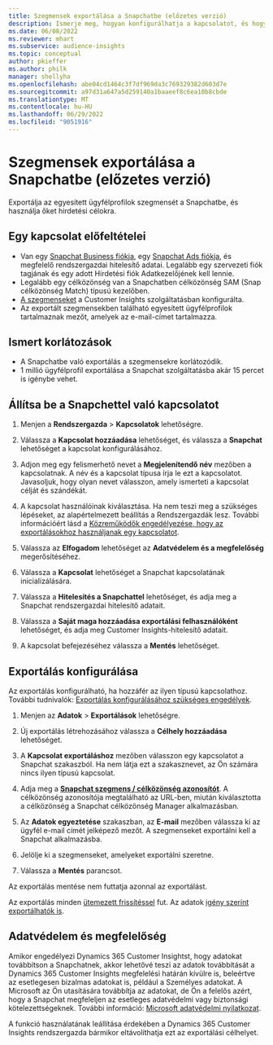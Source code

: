 ```yaml
---
title: Szegmensek exportálása a Snapchatbe (előzetes verzió)
description: Ismerje meg, hogyan konfigurálhatja a kapcsolatot, és hogyan exportálhatja a Snapchatbe.
ms.date: 06/08/2022
ms.reviewer: mhart
ms.subservice: audience-insights
ms.topic: conceptual
author: pkieffer
ms.author: philk
manager: shellyha
ms.openlocfilehash: abe04cd1464c3f7df969da3c769329382d603d7e
ms.sourcegitcommit: a97d31a647a5d259140a1baaeef8c6ea10b8cbde
ms.translationtype: MT
ms.contentlocale: hu-HU
ms.lasthandoff: 06/29/2022
ms.locfileid: "9051916"
---
```

# <a name="export-segments-to-snapchat-preview"></a>Szegmensek exportálása a Snapchatbe (előzetes verzió)

Exportálja az egyesített ügyfélprofilok szegmensét a Snapchatbe, és használja őket hirdetési célokra. 

## <a name="prerequisites-for-a-connection"></a>Egy kapcsolat előfeltételei

-   Van egy [Snapchat Business fiókja](https://business.snapchat.com/), egy [Snapchat Ads fiókja](https://ads.snapchat.com/), és megfelelő rendszergazdai hitelesítő adatai. Legalább egy szervezeti fiók tagjának és egy adott Hirdetési fiók Adatkezelőjének kell lennie. 
-   Legalább egy célközönség van a Snapchatben célközönség SAM (Snap célközönség Match) típusú kezelőben. 
-   [A szegmenseket](segments.md) a Customer Insights szolgáltatásban konfigurálta.
-   Az exportált szegmensekben található egyesített ügyfélprofilok tartalmaznak mezőt, amelyek az e-mail-címet tartalmazza.

## <a name="known-limitations"></a>Ismert korlátozások

- A Snapchatbe való exportálás a szegmensekre korlátozódik.
- 1 millió ügyfélprofil exportálása a Snapchat szolgáltatásba akár 15 percet is igénybe vehet. 

## <a name="set-up-connection-to-snapchat"></a>Állítsa be a Snapchettel való kapcsolatot

1. Menjen a **Rendszergazda** > **Kapcsolatok** lehetőségre.

1. Válassza a **Kapcsolat hozzáadása** lehetőséget, és válassza a **Snapchat** lehetőséget a kapcsolat konfigurálásához.

1. Adjon meg egy felismerhető nevet a **Megjelenítendő név** mezőben a kapcsolatnak. A név és a kapcsolat típusa írja le ezt a kapcsolatot. Javasoljuk, hogy olyan nevet válasszon, amely ismerteti a kapcsolat célját és szándékát.

1. A kapcsolat használóinak kiválasztása. Ha nem teszi meg a szükséges lépéseket, az alapértelmezett beállítás a Rendszergazdák lesz. További információért lásd a [Közreműködők engedélyezése, hogy az exportálásokhoz használjanak egy kapcsolatot](connections.md#allow-contributors-to-use-a-connection-for-exports).

1. Válassza az **Elfogadom** lehetőséget az **Adatvédelem és a megfelelőség** megerősítéséhez.

1. Válassza a **Kapcsolat** lehetőséget a Snapchat kapcsolatának inicializálására.

1. Válassza a **Hitelesítés a Snapchattel** lehetőséget, és adja meg a Snapchat rendszergazdai hitelesítő adatait. 

1. Válassza a **Saját maga hozzáadása exportálási felhasználóként** lehetőséget, és adja meg Customer Insights-hitelesítő adatait.

1. A kapcsolat befejezéséhez válassza a **Mentés** lehetőséget.

## <a name="configure-an-export"></a>Exportálás konfigurálása

Az exportálás konfigurálható, ha hozzáfér az ilyen típusú kapcsolathoz. További tudnivalók: [Exportálás konfigurálásához szükséges engedélyek](export-destinations.md#set-up-a-new-export).

1. Menjen az **Adatok** > **Exportálások** lehetőségre.

1. Új exportálás létrehozásához válassza a **Célhely hozzáadása** lehetőséget.

1. A **Kapcsolat exportáláshoz** mezőben válasszon egy kapcsolatot a Snapchat szakaszból. Ha nem látja ezt a szakasznevet, az Ön számára nincs ilyen típusú kapcsolat.

1. Adja meg a [**Snapchat szegmens / célközönség azonosítót**](https://businesshelp.snapchat.com/s/article/custom-audiences). A célközönség azonosítója megtalálható az URL-ben, miután kiválasztotta a célközönség a Snapchat célközönség Manager alkalmazásban. 

1. Az **Adatok egyeztetése** szakaszban, az **E-mail** mezőben válassza ki az ügyfél e-mail címét jelképező mezőt. A szegmenseket exportálni kell a Snapchat alkalmazásba.

1. Jelölje ki a szegmenseket, amelyeket exportálni szeretne. 

1. Válassza a **Mentés** parancsot.

Az exportálás mentése nem futtatja azonnal az exportálást.

Az exportálás minden [ütemezett frissítéssel](system.md#schedule-tab) fut. Az adatok [igény szerint exportálhatók is](export-destinations.md#run-exports-on-demand). 


## <a name="data-privacy-and-compliance"></a>Adatvédelem és megfelelőség

Amikor engedélyezi Dynamics 365 Customer Insightst, hogy adatokat továbbítson a Snapchatnek, akkor lehetővé teszi az adatok továbbítását a Dynamics 365 Customer Insights megfelelési határán kívülre is, beleértve az esetlegesen bizalmas adatokat is, például a Személyes adatokat. A Microsoft az Ön utasítására továbbítja az adatokat, de Ön a felelős azért, hogy a Snapchat megfeleljen az esetleges adatvédelmi vagy biztonsági kötelezettségeknek. További információ: [Microsoft adatvédelmi nyilatkozat](https://go.microsoft.com/fwlink/?linkid=396732).

A funkció használatának leállítása érdekében a Dynamics 365 Customer Insights rendszergazda bármikor eltávolíthatja ezt az exportálási célhelyet.
